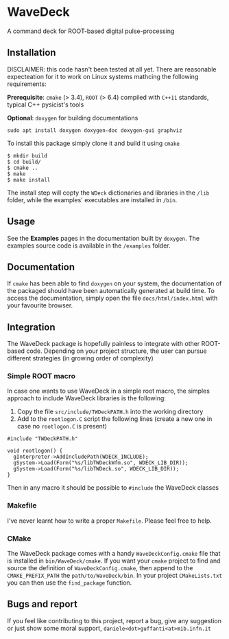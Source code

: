 # WaveDeck

A command deck for ROOT-based digital pulse-processing

## Installation

DISCLAIMER: this code hasn't been tested at all yet. 
There are reasonable expecteation for it to work on Linux systems mathcing 
the following requirements:

**Prerequisite**: `cmake` (> 3.4), `ROOT` (> 6.4) compiled with `C++11` standards, 
typical C++ pysicist's tools

**Optional**: `doxygen` for building documentations 
```
sudo apt install doxygen doxygen-doc doxygen-gui graphviz
```

To install this package simply clone it and build it using `cmake`
```
$ mkdir build
$ cd build/
$ cmake ..
$ make 
$ make install
```
The install step will copty the `WDeck` dictionaries and libraries in 
the `/lib` folder, while the examples' executables are installed in `/bin`.

## Usage

See the **Examples** pages in the documentation built by `doxygen`. 
The examples source code is available in the `/examples` folder.

## Documentation

If `cmake` has been able to find `doxygen` on your system, 
the documentation of the packaged should have been automatically generated
at build time. 
To access the documentation, simply open the file `docs/html/index.html`
with your favourite browser. 

## Integration

The WaveDeck package is hopefully painless to integrate with other 
ROOT-based code. Depending on your project structure, the user can
pursue different strategies (in growing order of complexity)

### Simple ROOT macro
In case one wants to use WaveDeck in a simple root macro, 
the simples approach to include WaveDeck libraries is the following:
1. Copy the file `src/include/TWDeckPATH.h` into the working directory
2. Add to the `rootlogon.C` script the following lines (create a new one in case no `rootlogon.C` is present)
  ```
  #include "TWDeckPATH.h"

  void rootlogon() {
    gInterpreter->AddIncludePath(WDECK_INCLUDE);
    gSystem->Load(Form("%s/libTWDeckWfm.so", WDECK_LIB_DIR));
    gSystem->Load(Form("%s/libTWDeck.so", WDECK_LIB_DIR));
  }
  ```
  Then in any macro it should be possible to `#include` the WaveDeck classes
  
### Makefile

I've never learnt how to write a proper `Makefile`. Please feel free to help. 

### CMake 

The WaveDeck package comes with a handy `WaveDeckConfig.cmake` file that is 
installed in `bin/WaveDeck/cmake`. If you want your `cmake` project to 
find and source the definition of `WaveDeckConfig.cmake`, then
append to the `CMAKE_PREFIX_PATH` the `path/to/WaveDeck/bin`.
In your project `CMakeLists.txt` you can then use the `find_package` function.


## Bugs and report

If you feel like contributing to this project, report a bug, give any suggestion
or just show some moral support, `daniele<dot>guffanti<at>mib.infn.it`

